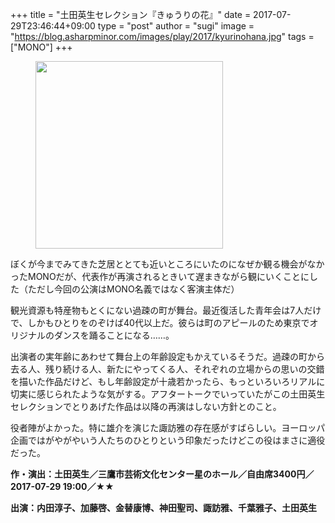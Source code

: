 +++
title = "土田英生セレクション『きゅうりの花』"
date = 2017-07-29T23:46:44+09:00
type = "post"
author = "sugi"
image = "https://blog.asharpminor.com/images/play/2017/kyurinohana.jpg"
tags = ["MONO"]
+++
<figure class="alignleft"><img src="/images/play/2017/kyurinohana.jpg" alt="" style="width: 300px !important;"></figure>

ぼくが今までみてきた芝居ととても近いところにいたのになぜか観る機会がなかったMONOだが、代表作が再演されるときいて遅まきながら観にいくことにした（ただし今回の公演はMONO名義ではなく客演主体だ）

観光資源も特産物もとくにない過疎の町が舞台。最近復活した青年会は7人だけで、しかもひとりをのぞけば40代以上だ。彼らは町のアピールのため東京でオリジナルのダンスを踊ることになる……。

出演者の実年齢にあわせて舞台上の年齢設定もかえているそうだ。過疎の町から去る人、残り続ける人、新たにやってくる人、それぞれの立場からの思いの交錯を描いた作品だけど、もし年齢設定が十歳若かったら、もっといろいろリアルに切実に感じられたような気がする。アフタートークでいっていたがこの土田英生セレクションでとりあげた作品は以降の再演はしない方針とのこと。

役者陣がよかった。特に雄介を演じた諏訪雅の存在感がすばらしい。ヨーロッパ企画ではがやがやいう人たちのひとりという印象だったけどこの役はまさに適役だった。


**作・演出：土田英生／三鷹市芸術文化センター星のホール／自由席3400円／2017-07-29 19:00／★★**

**出演：内田淳子、加藤啓、金替康博、神田聖司、諏訪雅、千葉雅子、土田英生**
